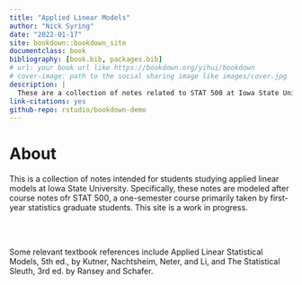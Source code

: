 ```yaml
--- 
title: "Applied Linear Models"
author: "Nick Syring"
date: "2022-01-17"
site: bookdown::bookdown_site
documentclass: book
bibliography: [book.bib, packages.bib]
# url: your book url like https://bookdown.org/yihui/bookdown
# cover-image: path to the social sharing image like images/cover.jpg
description: |
  These are a collection of notes related to STAT 500 at Iowa State University.  This is a work in progress.
link-citations: yes
github-repo: rstudio/bookdown-demo
---
```


# About

This is a collection of notes intended for students studying applied linear models at Iowa State University.  Specifically, these notes are modeled after course notes ofr STAT 500, a one-semester course primarily taken by first-year statistics graduate students.  This site is a work in progress.

<br><br>

Some relevant textbook references include Applied Linear Statistical Models, 5th ed., by Kutner, Nachtsheim, Neter, and Li, and The Statistical Sleuth, 3rd ed. by Ransey and Schafer.
